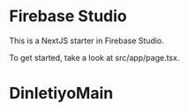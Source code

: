 # Firebase Studio

This is a NextJS starter in Firebase Studio.

To get started, take a look at src/app/page.tsx.
# DinletiyoMain
